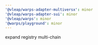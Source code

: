 ```yaml
---
'@vleap/warps-adapter-multiversx': minor
'@vleap/warps-adapter-sui': minor
'@vleap/warps': minor
'@warps/playground': minor
---
```


expand registry multi-chain
